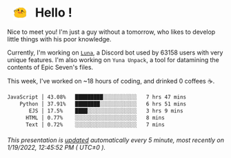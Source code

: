 <h1>   <img src="./spoink.gif" style="vertical-align:middle;" width="30px">   Hello ! </h1>

Nice to meet you! I'm just a guy without a tomorrow, who likes to develop little things with his poor knowledge.

Currently, I'm working on <a href='https://github.com/Asgarrrr/Luna'>`Luna`</a>, a Discord bot used by 63158 users with very unique features. I'm also working on `Yuna Unpack`, a tool for datamining the contents of Epic Seven's files.

This week, I've worked on ~18 hours of coding, and drinked 0 coffees ☕.

```
JavaScript │ 43.08%   █████████░░░░░░░░░░░   7 hrs 47 mins
    Python │ 37.91%   ████████░░░░░░░░░░░░   6 hrs 51 mins
       EJS │ 17.5%    ████░░░░░░░░░░░░░░░░   3 hrs 9 mins
      HTML │ 0.77%    ░░░░░░░░░░░░░░░░░░░░   8 mins
      Text │ 0.72%    ░░░░░░░░░░░░░░░░░░░░   7 mins
```

###### This presentation is [updated](https://github.com/Asgarrrr) automatically every 5 minute, most recently on 1/19/2022, 12:45:52 PM ( UTC±0 ).
